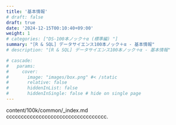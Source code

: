 ```yaml
---
title: '基本情報'
# draft: false
draft: true
date: '2024-12-15T00:10:40+09:00'
weight: 1
# categories: ["DS-100本ノック＋α (標準編) "]
summary: "[R & SQL] データサイエンス100本ノック＋α - 基本情報"
# description: "[R & SQL] データサイエンス100本ノック＋α - 基本情報"

# cascade:
#   params: 
#     cover:
#       image: "images/box.png" #< /static
#       relative: false
#       hiddenInList: false
#       hiddenInSingle: false # hide on single page
---
```


content/100k/common/_index.md  
cccccccccccccccccccccccccccccccccc.

